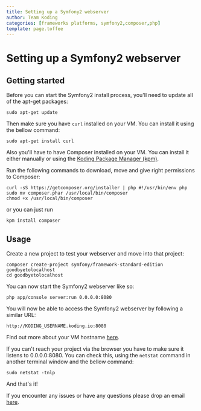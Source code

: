 ```yaml
---
title: Setting up a Symfony2 webserver
author: Team Koding
categories: [frameworks platforms, symfony2,composer,php]
template: page.toffee
---
```


# Setting up a Symfony2 webserver

## Getting started

Before you can start the Symfony2 install process, you'll need to update all of the apt-get packages:

```
sudo apt-get update
```

Then make sure you have `curl` installed on your VM. You can install it using the bellow command:

```
sudo apt-get install curl
```

Also you'll have to have Composer installed on your VM. You can install it either manually or using the [Koding Package Manager (kpm)](http://learn.koding.com/guides/getting-started-kpm/).

Run the following commands to download, move and give right permissions to Composer:

```
curl -sS https://getcomposer.org/installer | php #!/usr/bin/env php
sudo mv composer.phar /usr/local/bin/composer
chmod +x /usr/local/bin/composer
```

or you can just run

```
kpm install composer
```

## Usage

Create a new project to test your webserver and move into that project:

```
composer create-project symfony/framework-standard-edition goodbyetolocalhost
cd goodbyetolocalhost
```

You can now start the Symfony2 webserver like so:

```
php app/console server:run 0.0.0.0:8080
```

You will now be able to access the Symfony2 webserver by following a similar URL:

```
http://KODING_USERNAME.koding.io:8080
```

Find out more about your VM hostname [here](http://learn.koding.com/faq/vm-hostname/).

If you can't reach your project via the browser you have to make sure it listens to 0.0.0.0:8080. You can check this, using the `netstat` command in another terminal window and the bellow command:

```
sudo netstat -tnlp
```

And that's it!

If you encounter any issues or have any questions please drop an email [here](mailto:support@koding.com).
